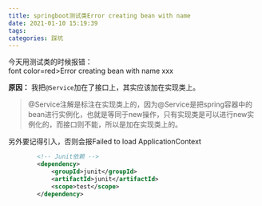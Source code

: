 ```yaml
---
title: springboot测试类Error creating bean with name
date: 2021-01-10 15:19:39
tags: 
categories: 踩坑
---
```


<!--more-->

今天用测试类的时候报错：  
font color=red>Error creating bean with name xxx

**原因：** 我把`@Service`加在了接口上，其实应该加在实现类上。

> \@Service注解是标注在实现类上的，因为\@Service是把spring容器中的bean进行实例化，也就是等同于new操作，只有实现类是可以进行new实例化的，而接口则不能，所以是加在实现类上的。

另外要记得引入，否则会报Failed to load ApplicationContext

```xml
        <!-- Junit依赖 -->
        <dependency>
            <groupId>junit</groupId>
            <artifactId>junit</artifactId>
            <scope>test</scope>
        </dependency>
```